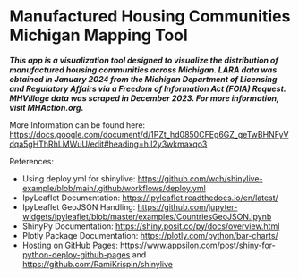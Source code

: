 # Manufactured Housing Communities Michigan Mapping Tool
***This app is a visualization tool designed to visualize the distribution of manufactured housing communities across Michigan. LARA data was obtained in January 2024 from the Michigan Department of Licensing and Regulatory Affairs via a Freedom of Information Act (FOIA) Request. MHVillage data was scraped in December 2023. For more information, visit MHAction.org.***

More Information can be found here: https://docs.google.com/document/d/1PZt_hd0850CFEg6GZ_geTwBHNFyVdqa5gHThRhLMWuU/edit#heading=h.l2y3wkmaxqo3


References:
- Using deploy.yml for shinylive: https://github.com/wch/shinylive-example/blob/main/.github/workflows/deploy.yml
- IpyLeaflet Documentation: https://ipyleaflet.readthedocs.io/en/latest/
- IpyLeaflet GeoJSON Handling: https://github.com/jupyter-widgets/ipyleaflet/blob/master/examples/CountriesGeoJSON.ipynb
- ShinyPy Documentation: https://shiny.posit.co/py/docs/overview.html
- Plotly Package Documentation: https://plotly.com/python/bar-charts/
- Hosting on GitHub Pages: https://www.appsilon.com/post/shiny-for-python-deploy-github-pages and https://github.com/RamiKrispin/shinylive
